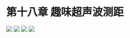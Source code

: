 # 第十八章 趣味超声波测距

<img src="../img/go1/115.png" />

<img src="../img/go1/116.png" />

<img src="../img/go1/117.png" />

<img src="../img/go1/118.png" />